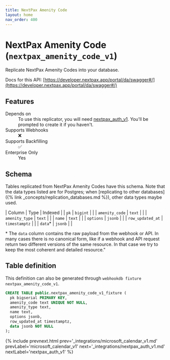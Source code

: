 ```yaml
---
title: NextPax Amenity Code
layout: home
nav_order: 400
---
```


# NextPax Amenity Code (`nextpax_amenity_code_v1`)

Replicate NextPax Amenity Codes into your database.

Docs for this API: [https://developer.nextpax.app/portal/da/swagger#/](https://developer.nextpax.app/portal/da/swagger#/)

## Features

<dl>
<dt>Depends on</dt>
<dd>To use this replicator, you will need <a href="{% link _integrations/nextpax_auth_v1.md %}">nextpax_auth_v1</a>. You'll be prompted to create it if you haven't.</dd>

<dt>Supports Webhooks</dt>
<dd>❌</dd>
<dt>Supports Backfilling</dt>
<dd>✅</dd>
<dt>Enterprise Only</dt>
<dd>Yes</dd>

</dl>

## Schema

Tables replicated from NextPax Amenity Codes have this schema.
Note that the data types listed are for Postgres;
when [replicating to other databases]({% link _concepts/replication_databases.md %}),
other data types maybe used.

| Column | Type | Indexed |
| `pk` | `bigint` |  |
| `amenity_code` | `text` |  |
| `amenity_type` | `text` |  |
| `name` | `text` |  |
| `options` | `jsonb` |  |
| `row_updated_at` | `timestamptz` |  |
| `data`* | `jsonb` |  |

<span class="fs-3">* The `data` column contains the raw payload from the webhook or API.
In many cases there is no canonical form, like if a webhook and API request return
two different versions of the same resource.
In that case we try to keep the most coherent and detailed resource."</span>

## Table definition

This definition can also be generated through `webhookdb fixture nextpax_amenity_code_v1`.

```sql
CREATE TABLE public.nextpax_amenity_code_v1_fixture (
  pk bigserial PRIMARY KEY,
  amenity_code text UNIQUE NOT NULL,
  amenity_type text,
  name text,
  options jsonb,
  row_updated_at timestamptz,
  data jsonb NOT NULL
);
```

{% include prevnext.html prev='_integrations/microsoft_calendar_v1.md' prevLabel='microsoft_calendar_v1' next='_integrations/nextpax_auth_v1.md' nextLabel='nextpax_auth_v1' %}
